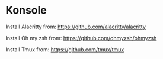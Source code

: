 # Konsole

Install Alacritty from: https://github.com/alacritty/alacritty

Install Oh my zsh from: https://github.com/ohmyzsh/ohmyzsh

Install Tmux from:	https://github.com/tmux/tmux
